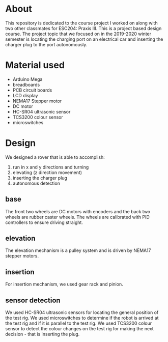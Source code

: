 # About
This repository is dedicated to the course project I worked on along with two other classmates for ESC204: Praxis III. This  is a project based design course. The project topic that we focused on in the 2019-2020 winter semester is locating the charging port on an electrical car and inserting the charger plug to the port autonomously. 
# Material used
* Arduino Mega
* breadboards
* PCB circuit boards
* LCD display
* NEMA17 Stepper motor
* DC motor
* HC-SR04 ultrasonic sensor
* TCS3200 colour sensor
* microswitches
# Design
We designed a rover that is able to accomplish:
1. run in x and y directions and turning
2. elevating (z direction movement)
3. inserting the charger plug
4. autonomous detection
## base
The front two wheels are DC motors with encoders and the back two wheels are rubber caster wheels. The wheels are calibrated with PID controllers to ensure driving straight. 
## elevation
The elevation mechanism is a pulley system and is driven by NEMA17 stepper motors. 
## insertion
For insertion mechanism, we used gear rack and pinion. 
## sensor detection
We used HC-SR04 ultrasonic sensors for locating the general position of the test rig. We used microswitches to determine if the robot is arrived at the test rig and if it is parallel to the test rig. We used TCS3200 colour sensor to detect the colour changes on the test rig for making the next decision - that is inserting the plug.
